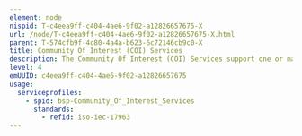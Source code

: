 ```yaml
---
element: node
nispid: T-c4eea9ff-c404-4ae6-9f02-a12826657675-X
url: /node/T-c4eea9ff-c404-4ae6-9f02-a12826657675-X.html
parent: T-574cfb9f-4c80-4a4a-b623-6c72146cb9c0-X
title: Community Of Interest (COI) Services
description: The Community Of Interest (COI) Services support one or many collaborative groups of users with shared goals, interests, missions or business processes. These services are primarily meant for COI Application or Service consumption.
level: 4
emUUID: c4eea9ff-c404-4ae6-9f02-a12826657675
usage:
  serviceprofiles:
    - spid: bsp-Community_Of_Interest_Services
      standards:
        - refid: iso-iec-17963
---
```

